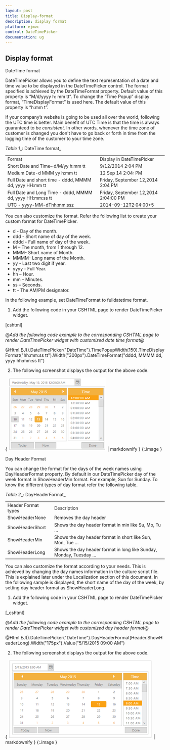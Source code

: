 ```yaml
---
layout: post
title: Display-format
description: display format
platform: ejmvc
control: DateTimePicker
documentation: ug
---
```


## Display format

DateTime format

DateTimePicker allows you to define the text representation of a date and time value to be displayed in the DateTimePicker control. The format specified is achieved by the DateTimeFormat property. Default value of this property is “M/d/yyyy h: mm tt”. To change the “Time Popup” display format, “TimeDisplayFormat” is used here. The default value of this property is “h:mm t”. 

If your company’s website is going to be used all over the world, following the UTC time is better. Main benefit of UTC Time is that the time is always guaranteed to be _consistent_. In other words, whenever the time zone of customer is changed you don't have to go back or forth in time from the logging time of the customer to your time zone.

_Table_ _1__: DateTime format_

<table>
<tr>
<td>
Format</td><td>
Display in DateTimePicker</td></tr>
<tr>
<td>
Short Date and Time– d/M/yy h:mm tt</td><td>
9/12/2014 2:04 PM</td></tr>
<tr>
<td>
Medium Date-d MMM yy h:mm tt</td><td>
12 Sep 14 2:04: PM</td></tr>
<tr>
<td>
Full Date and short time - dddd, MMMM dd, yyyy HH:mm tt</td><td>
Friday, September 12,2014 2:04 PM</td></tr>
<tr>
<td>
Full Date and Long Time - dddd, MMMM dd, yyyy HH:mm:ss tt</td><td>
Friday, September 12,2014 2:04:00 PM</td></tr>
<tr>
<td>
UTC - yyyy-MM-dThh:mm:ssz</td><td>
2014-09-12T2:04:00+5</td></tr>
</table>


You can also customize the format. Refer the following list to create your custom format for DateTimePicker.

* d - Day of the month.
* ddd - Short name of day of the week.
* dddd - Full name of day of the week.
* M – The month, from 1 through 12.
* MMM- Short name of Month.
* MMMM- Long name of the Month.
* yy - Last two digit if year.
* yyyy - Full Year.
* hh – Hour.
* mm – Minutes.
* ss – Seconds.
* tt - The AM/PM designator.

In the following example, set DateTimeFormat to fulldatetime format.

1. Add the following code in your CSHTML page to render DateTimePicker widget.



[cshtml]



@*Add the following code example to the corresponding CSHTML page to render DateTimePicker widget with customized date time format*@

@Html.EJ().DateTimePicker("DateTime").TimePopupWidth(150).TimeDisplayFormat("hh:mm:ss tt").Width("300px").DateTimeFormat("dddd, MMMM dd, yyyy hh:mm:ss tt")



2. The following screenshot displays the output for the above code.

{ ![](Display-format_images/Display-format_img1.png) | markdownify }
{:.image }


Day Header Format

You can change the format for the days of the week names using DayHeaderFormat property. By default in our DateTimePicker day of the week format in ShowHeaderMin format. For example, Sun for Sunday. To know the different types of day format refer the following table.

_Table_ _2__: DayHeaderFormat_

<table>
<tr>
<td>
Header Format types</td><td>
Description</td></tr>
<tr>
<td>
ShowHeaderNone</td><td>
Removes the day header</td></tr>
<tr>
<td>
ShowHeaderShort</td><td>
Shows the day header format in min like Su, Mo, Tu …</td></tr>
<tr>
<td>
ShowHeaderMin</td><td>
Shows the day header format in short like Sun, Mon, Tue …</td></tr>
<tr>
<td>
ShowHeaderLong</td><td>
Shows the day header format in long like Sunday, Monday, Tuesday …</td></tr>
</table>


You can also customize the format according to your needs. This is achieved by changing the day names information in the culture script file. This is explained later under the Localization section of this document. In the following sample is displayed, the short name of the day of the week, by setting day header format as ShowHeaderLong.

1. Add the following code in your CSHTML page to render DateTimePicker widget.



[_cshtml]    

@*Add the following code example to the corresponding CSHTML page to render DateTimePicker widget with customized day header format*@

@Html.EJ().DateTimePicker("DateTime").DayHeaderFormat(Header.ShowHeaderLong).Width("175px").Value("5/15/2015 09:00 AM")



2. The following screenshot displays the output for the above code.



{ ![](Display-format_images/Display-format_img2.png) | markdownify }
{:.image }


